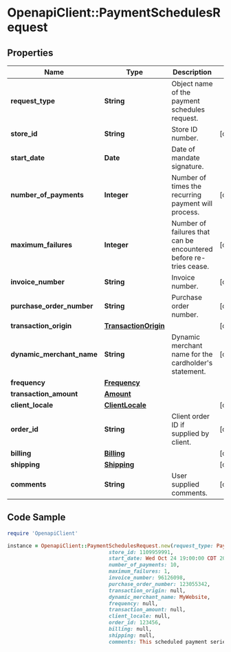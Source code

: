 # OpenapiClient::PaymentSchedulesRequest

## Properties

Name | Type | Description | Notes
------------ | ------------- | ------------- | -------------
**request_type** | **String** | Object name of the payment schedules request. | 
**store_id** | **String** | Store ID number. | [optional] 
**start_date** | **Date** | Date of mandate signature. | 
**number_of_payments** | **Integer** | Number of times the recurring payment will process. | [optional] 
**maximum_failures** | **Integer** | Number of failures that can be encountered before re-tries cease. | [optional] 
**invoice_number** | **String** | Invoice number. | [optional] 
**purchase_order_number** | **String** | Purchase order number. | [optional] 
**transaction_origin** | [**TransactionOrigin**](TransactionOrigin.md) |  | [optional] 
**dynamic_merchant_name** | **String** | Dynamic merchant name for the cardholder&#39;s statement. | [optional] 
**frequency** | [**Frequency**](Frequency.md) |  | 
**transaction_amount** | [**Amount**](Amount.md) |  | 
**client_locale** | [**ClientLocale**](ClientLocale.md) |  | [optional] 
**order_id** | **String** | Client order ID if supplied by client. | [optional] 
**billing** | [**Billing**](Billing.md) |  | [optional] 
**shipping** | [**Shipping**](Shipping.md) |  | [optional] 
**comments** | **String** | User supplied comments. | [optional] 

## Code Sample

```ruby
require 'OpenapiClient'

instance = OpenapiClient::PaymentSchedulesRequest.new(request_type: PaymentMethodPaymentSchedulesRequest,
                                 store_id: 1109959991,
                                 start_date: Wed Oct 24 19:00:00 CDT 2018,
                                 number_of_payments: 10,
                                 maximum_failures: 1,
                                 invoice_number: 96126098,
                                 purchase_order_number: 123055342,
                                 transaction_origin: null,
                                 dynamic_merchant_name: MyWebsite,
                                 frequency: null,
                                 transaction_amount: null,
                                 client_locale: null,
                                 order_id: 123456,
                                 billing: null,
                                 shipping: null,
                                 comments: This scheduled payment series is to pay for the thing.)
```


